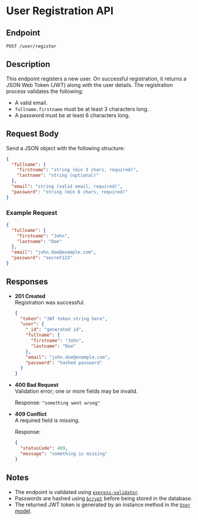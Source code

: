 # User Registration API

## Endpoint

`POST /user/register`

## Description

This endpoint registers a new user. On successful registration, it returns a JSON Web Token (JWT) along with the user details. The registration process validates the following:
- A valid email.
- `fullname.firstname` must be at least 3 characters long.
- A password must be at least 6 characters long.

## Request Body

Send a JSON object with the following structure:

```json
{
  "fullname": {
    "firstname": "string (min 3 chars, required)",
    "lastname": "string (optional)"
  },
  "email": "string (valid email, required)",
  "password": "string (min 6 chars, required)"
}
```

### Example Request

```json
{
  "fullname": {
    "firstname": "John",
    "lastname": "Doe"
  },
  "email": "john.doe@example.com",
  "password": "secret123"
}
```

## Responses

- **201 Created**  
  Registration was successful.
  
  ```json
  {
    "token": "JWT token string here",
    "user": {
      "_id": "generated id",
      "fullname": {
        "firstname": "John",
        "lastname": "Doe"
      },
      "email": "john.doe@example.com",
      "password": "hashed password"
    }
  }
  ```

- **400 Bad Request**  
  Validation error; one or more fields may be invalid.
  
  Response: `"something went wrong"`

- **409 Conflict**  
  A required field is missing.
  
  Response:  
  ```json
  {
    "statusCode": 409,
    "message": "something is missing"
  }
  ```

## Notes

- The endpoint is validated using [`express-validator`](https://express-validator.github.io/docs/).
- Passwords are hashed using [`bcrypt`](https://www.npmjs.com/package/bcrypt) before being stored in the database.
- The returned JWT token is generated by an instance method in the [`User` model](backend/models/user.model.js).

